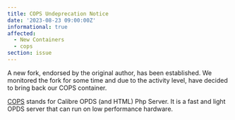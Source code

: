 ```yaml
---
title: COPS Undeprecation Notice
date: '2023-08-23 09:00:00Z'
informational: true
affected:
  - New Containers
  - cops
section: issue
---
```


A new fork, endorsed by the original author, has been established. We monitored the fork for some time and due to the activity level, have decided to bring back our COPS container.

[COPS](https://github.com/mikespub-org/seblucas-cops) stands for Calibre OPDS (and HTML) Php Server. It is a fast and light OPDS server that can run on low performance hardware.
